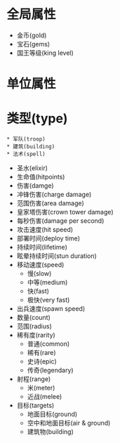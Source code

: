 # 全局属性
* 金币(gold)
* 宝石(gems)
* 国王等级(king level)

# 单位属性
# 类型(type)
    * 军队(troop)
    * 建筑(building)
    * 法术(spell)
* 圣水(elixir)
* 生命值(hitpoints)
* 伤害(damge)
* 冲锋伤害(charge damage)
* 范围伤害(area damage)
* 皇家塔伤害(crown tower damage)
* 每秒伤害(damage per second)
* 攻击速度(hit speed)
* 部署时间(deploy time)
* 持续时间(lifetime)
* 眩晕持续时间(stun duration)
* 移动速度(speed)
    * 慢(slow)
    * 中等(medium)
    * 快(fast)
    * 极快(very fast)
* 出兵速度(spawn speed)
* 数量(count)
* 范围(radius)
* 稀有度(rarity)
    * 普通(common)
    * 稀有(rare)
    * 史诗(epic)
    * 传奇(legendary)
* 射程(range)
    * 米(meter)
    * 近战(melee)
* 目标(targets)
    * 地面目标(ground)
    * 空中和地面目标(air & ground)
    * 建筑物(building)

